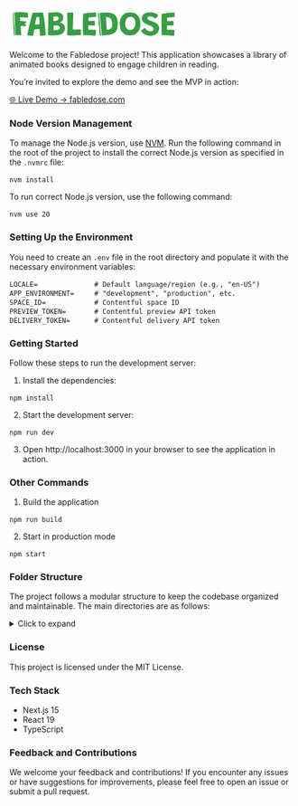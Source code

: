 <img src="public/fabledose - logo-green.svg" alt="Fabledose Logo" width="300" />

Welcome to the Fabledose project! This application showcases a library of animated books designed to engage children in reading.

You’re invited to explore the demo and see the MVP in action:

[🌐 Live Demo → fabledose.com](https://fabledose.com)


### Node Version Management
To manage the Node.js version, use [NVM](https://github.com/nvm-sh/nvm). Run the following command in the root of the project to install the correct Node.js version as specified in the `.nvmrc` file:
```
nvm install
```

To run correct Node.js version, use the following command:
```
nvm use 20
```

### Setting Up the Environment
You need to create an `.env` file in the root directory and populate it with the necessary environment variables:
```dotenv
LOCALE=              # Default language/region (e.g., "en-US")
APP_ENVIRONMENT=     # "development", "production", etc.
SPACE_ID=            # Contentful space ID
PREVIEW_TOKEN=       # Contentful preview API token
DELIVERY_TOKEN=      # Contentful delivery API token
```

### Getting Started
Follow these steps to run the development server:

1. Install the dependencies:
```
npm install
```
2. Start the development server:
```
npm run dev
```
3. Open http://localhost:3000 in your browser to see the application in action.

### Other Commands
1. Build the application
```
npm run build
```
2. Start in production mode
```
npm start
```

### Folder Structure
The project follows a modular structure to keep the codebase organized and maintainable. The main directories are as follows:
<details>
<summary>Click to expand</summary>

```text
/fabledose-web
├── /public		# Static assets
├── /src		# Application source code
│	├── /app		# App Router
│	│	├── page.tsx
│	│	├── layout.tsx
│	│	├── /[other-page]
│	│	│	├── layout.tsx
│	│	│	├── page.tsx
│	│	│	└── /…
│	│	└── /…
│	│
│	├── /components		# Shared components
│	│	├── /atoms
│	│	│	├──/[component]
│	│	│	│	├── index.ts
│	│	│	│	├── component.tsx
│	│	│	│	├── component.hook.ts
│	│	│	│	├── component.styled.ts
│	│	│	│	└── component.types.ts
│	│	│	└── /…
│	│	│
│	│	├── /molecules
│	│	│	└── /…
│	│	│
│	│	├── /organisms
│	│	│	└── /…
│	│	│
│	│	└──/templates
│	│		└── /…
│	│	
│	├── /lib		# Utility functions
│	│	├── /api
│	│	│	├── /adapters
│	│	│	├── /graphql
│	│	│	└── /thirdparty
│	│	│
│	│	├── /mappers		# Query mappers
│	│	├── /helpers		# Helper functions
│	│	└── /constants		# Constant values
│	│
│	├── /hooks		# Custom React hooks
│	├── /styles		# Global styles and theme
│	│	├── GlobalStyles.ts
│	│	├── theme.ts
│	│	└── types.ts
│	│
│	├── /types		# TypeScript type definitions
│	└── /context		# React Context providers
│		├── /app
│		└── /user
│
├── .env 		# Environment variables
├── .eslintrc.js 		# ESLint configuration
├── next.config.js		# Next.js configuration
├── package.json		# Project dependencies
└── tsconfig.json		# TypeScript configuration
```
</details>

### License
This project is licensed under the MIT License.

### Tech Stack
- Next.js 15
- React 19
- TypeScript

### Feedback and Contributions
We welcome your feedback and contributions! If you encounter any issues or have suggestions for improvements, please feel free to open an issue or submit a pull request.